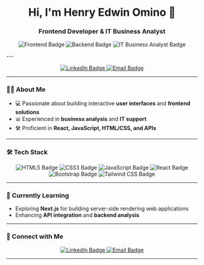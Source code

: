 <h1 align="center">Hi, I'm Henry Edwin Omino 👋</h1>
<h3 align="center">Frontend Developer & IT Business Analyst</h3>

<p align="center">
  <img src="https://img.shields.io/badge/Frontend-React-blue" alt="Frontend Badge">
  <img src="https://img.shields.io/badge/Backend-API-yellowgreen" alt="Backend Badge">
  <img src="https://img.shields.io/badge/Business_Analyst-IT-blueviolet" alt="IT Business Analyst Badge">
</p>
---
<p align="center">
  <a href="https://www.linkedin.com/in/henryedwinomino/">
    <img src="https://img.shields.io/badge/LinkedIn-Connect-blue" alt="LinkedIn Badge"/>
  </a>
  <a href="mailto:henryedwin@gmail.com">
    <img src="https://img.shields.io/badge/Email-Contact-red" alt="Email Badge"/>
  </a>
</p>

---

### 👨‍💻 About Me
- 💻 Passionate about building interactive **user interfaces** and **frontend solutions**
- 📊 Experienced in **business analysis** and **IT support**
- 🛠️ Proficient in **React, JavaScript, HTML/CSS, and APIs**

---

### 🛠️ Tech Stack
<p align="center">
  <img src="https://img.shields.io/badge/HTML5-E34F26?style=for-the-badge&logo=html5&logoColor=white" alt="HTML5 Badge"/>
  <img src="https://img.shields.io/badge/CSS3-1572B6?style=for-the-badge&logo=css3&logoColor=white" alt="CSS3 Badge"/>
  <img src="https://img.shields.io/badge/JavaScript-F7DF1E?style=for-the-badge&logo=javascript&logoColor=black" alt="JavaScript Badge"/>
  <img src="https://img.shields.io/badge/React-61DAFB?style=for-the-badge&logo=react&logoColor=black" alt="React Badge"/>
  <img src="https://img.shields.io/badge/Bootstrap-563D7C?style=for-the-badge&logo=bootstrap&logoColor=white" alt="Bootstrap Badge"/>
  <img src="https://img.shields.io/badge/Tailwind_CSS-38B2AC?style=for-the-badge&logo=tailwind-css&logoColor=white" alt="Tailwind CSS Badge"/>
</p>

---

### 🌱 Currently Learning
- Exploring **Next.js** for building server-side rendering web applications
- Enhancing **API integration** and **backend analysis**

---

### 🤝 Connect with Me
<p align="center">
  <a href="https://www.linkedin.com/in/henryedwinomino/">
    <img src="https://img.shields.io/badge/LinkedIn-Connect-blue?style=for-the-badge" alt="LinkedIn Badge"/>
  </a>
  <a href="mailto:henryedwin@gmail.com">
    <img src="https://img.shields.io/badge/Email-Contact-red?style=for-the-badge" alt="Email Badge"/>
  </a>
</p>

---

